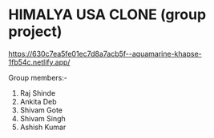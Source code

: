 # HIMALYA USA CLONE (group project)
https://630c7ea5fe01ec7d8a7acb5f--aquamarine-khapse-1fb54c.netlify.app/

Group members:-
<ol>
  <li>Raj Shinde</li>
   <li>Ankita Deb</li>
   <li>Shivam Gote</li>
   <li>Shivam Singh</li>
   <li>Ashish Kumar</li>
</ol>
